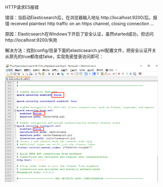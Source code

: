 HTTP请求ES报错

错误：当启动Elasticsearch后，在浏览器输入地址 http://localhost:9200/后，报错 received plaintext http traffic on an https channel, closing connection ...

原因：Elasticsearch在Windows下开启了安全认证，虽然started成功，但访问http://localhost:9200/失败

解决方法：找到config/目录下面的elasticsearch.yml配置文件，把安全认证开关从原先的true都改成false，实现免密登录访问即可：

![image-20240312175400225](images/image-20240312175400225.png)
